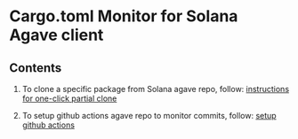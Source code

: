 # Cargo.toml Monitor for Solana Agave client

## Contents

1. To clone a specific package from Solana agave repo, follow: [instructions for one-click partial clone](https://github.com/farawaystar/agave-monitor/blob/master/readme_partial_clone.md)

2. To setup github actions agave repo to monitor commits, follow: [setup github actions](https://github.com/farawaystar/agave-monitor/blob/master/readme_github_actions.md)